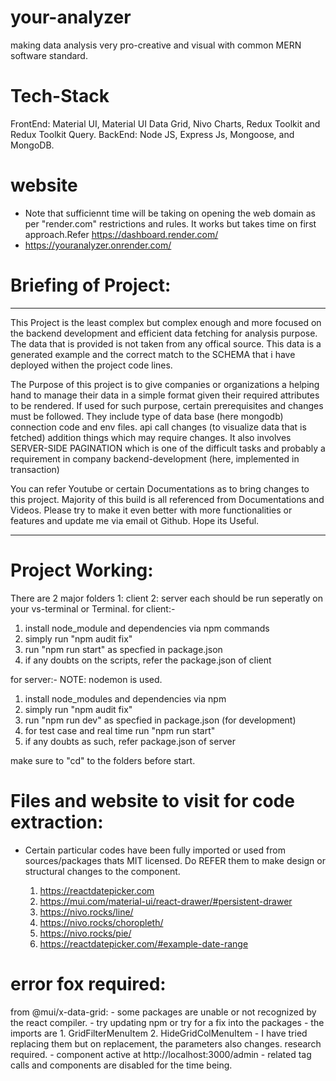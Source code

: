 # your-analyzer
 making data analysis very pro-creative and visual with common MERN software standard. 

# Tech-Stack
  FrontEnd: Material UI, Material UI Data Grid, Nivo Charts, Redux Toolkit and Redux Toolkit Query.
  BackEnd: Node JS, Express Js, Mongoose, and MongoDB.

# website
   - Note that sufficiennt time will be taking on opening the web domain as per "render.com" restrictions and rules. It works but takes time on first approach.Refer https://dashboard.render.com/
   - https://youranalyzer.onrender.com/
   
# Briefing of Project:
   ------------------------------------------------------------
   This Project is the least complex but complex enough and more focused on the backend development and efficient data fetching for analysis purpose.
   The data that is provided is not taken from any offical source. This data is a generated example and the correct match to the SCHEMA that i have deployed withen the project code lines.

   The Purpose of this project is to give companies or organizations a helping hand to manage their data in a simple format given their required attributes to be rendered. If used for such purpose, certain prerequisites and changes must be followed.
   They include
    type of data base (here mongodb)
    connection code and env files.
    api call changes (to visualize data that is fetched)
    addition things which may require changes.
   It also involves SERVER-SIDE PAGINATION which is one of the difficult tasks and probably a requirement in company backend-development (here, implemented in transaction)

   You can refer Youtube or certain Documentations as to bring changes to this project. Majority of this build is all referenced from Documentations and Videos.
   Please try to make it even better with more functionalities or features and update me via email ot Github.
   Hope its Useful.

   -------------------------------------------------------------

# Project Working:

  There are 2 major folders
      1: client
      2: server
   each should be run seperatly on your vs-terminal or Terminal.
   for client:-
   1. install node_module and dependencies via npm commands
   2. simply run "npm audit fix"
   3. run "npm run start" as specfied in package.json
   4. if any doubts on the scripts, refer the package.json of client

   for server:-
   NOTE: nodemon is used.
   1. install node_modules and dependencies via npm
   2. simply run "npm audit fix"
   3. run "npm run dev" as specfied in package.json (for development)
   4. for test case and real time run "npm run start"
   5. if any doubts as such, refer package.json of server

   make sure to "cd" to the folders before start.

# Files and website to visit for code extraction:

   - Certain particular codes have been fully imported or used from sources/packages thats MIT licensed. Do REFER them to make design or structural changes to the component.

      1. https://reactdatepicker.com
      2. https://mui.com/material-ui/react-drawer/#persistent-drawer
      3. https://nivo.rocks/line/
      4. https://nivo.rocks/choropleth/
      5. https://nivo.rocks/pie/
      6. https://reactdatepicker.com/#example-date-range

# error fox required:
   from @mui/x-data-grid:
      - some packages are unable or not recognized by the react compiler.
      - try updating npm or try for a fix into the packages
      - the imports are 
         1. GridFilterMenuItem
         2. HideGridColMenuItem
      - I have tried replacing them but on replacement, the parameters also changes. research required.
      - component active at http://localhost:3000/admin
      - related tag calls and components are disabled for the time being.


